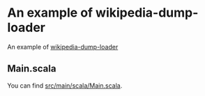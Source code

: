 # An example of wikipedia-dump-loader

An example of [wikipedia-dump-loader](https://github.com/nwtgck/wikipedia-dump-loader-scala)

## Main.scala

You can find [src/main/scala/Main.scala](src/main/scala/Main.scala).


